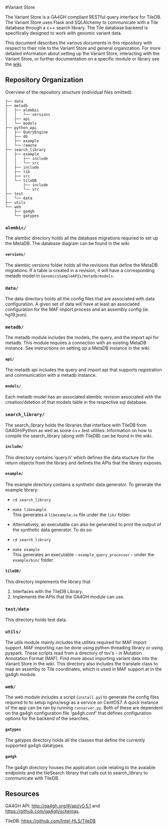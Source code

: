 #Variant Store

The Variant Store is a GA4GH compliant RESTful query interface for TileDB. The Variant Store uses Flask and SQLAlchemy to communicate with a Tile database through a c++ search library. The Tile database backend is specifically designed to work with genomic variant data. 

This document describes the various documents in this repository with respect to their role to the Variant Store and general organization. For more detailed information about setting up the Variant Store, interacting with the Variant Store, or further documentation on a specific module or library see the [wiki](https://github.com/Intel-HLS/GenomicsSampleAPIs/wiki).

## Repository Organization

Overview of the repository structure (individual files omitted):

```
├── data
├── metadb
│   ├── alembic
│   │   └── versions
│   ├── api
│   └── models
├── python_api
│   ├── QueryEngine
│   ├── db
│   ├── example
│   └── remote
├── search_library
│   ├── example
│   │   ├── include
│   │   └── src
│   ├── include
│   ├── lib
│   ├── src
│   └── tileDB
│       ├── include
│       └── src
├── test
│   └── data
├── utils
└── web
    ├── ga4gh
    └── gatypes
```

### `alembic/`
The alembic directory holds all the database migrations requried to set up the MetaDB. The database diagram can be found in the wiki.

#### `versions/`
The alembic versions folder holds all the revisions that define the MetaDB migrations. If a table is created in a revision, it will have a corresponding metadb model in `GenomicsSampleAPIs/metadb/models`.

### `data/`
The data directory holds all the config files that are associated with data configuration. A given set of data will have at least an associated configuration for the MAF import process and an assembly config (ie. hg19.json). 

### `metadb/`
The metadb module includes the models, the query, and the import api for metadb. This module requires a connection with an existing MetaDB instance. See instructions on setting up a MetaDB instance in the wiki.

#### `api/`
The metadb api includes the query and import api that supports registration and communication with a metadb instance.

#### `models/`
Each metadb model has an associated alembic revision associated with the creation/deletion of that models table in the respective sql database. 

### `search_library/`
The search_library holds the libraries that interface with TileDB from GA4GH/Python as well as some c++ test utilites. Information on how to compile the search_library (along with TileDB) can be found in the wiki.

#### `include/`
This directory contains 'query.h' which defines the data stucture for the return objects from the library and defines the APIs that the library exposes.  

#### `example/`  
The example directory contains a synthetic data generator. To generate the example library:  
  *  `cd search_library`         
  *  `make libexample`  
  This generates a `libexample.so` file under the `lib/` folder.  
  
*  Alternatively, an executable can also be generated to print the output of the synthetic data generator. To do so:  
  *  `cd search_library`  
  *  `make example`  
  This generates an executable - `example_query_processor` - under the `example/bin/` folder.  
  
#### `tileDB/`  
This directory implements the library that  
   1.  Interfaces with the TileDB Library.  
   2.  Implements the APIs that the GA4GH module can use.  

### `test/data`
This directory holds test data.

### `utils/`
The utils module mainly includes the utilites required for MAF import support. MAF importing can be done using python threading library or using pyspark. These scripts read from a directory of tsv's - in Mutation Annotation Format (MAF). Find more about importing variant data into the Variant Store in the wiki. This directory also includes the translate class to map an assemby to Tile coordinates, which is used in MAF support at in the ga4gh module.

### `web/`
The web module includes a script (`install.py`) to generate the config files required to to setup nginx/wsgi as a service on CentOS7. A quick instance of the app can be ran by running `runserver.py`. Both of these are dependent on the ga4gh configuration file 'ga4gh.conf' that defines configuration options for the backend of the searches.

#### `gatypes`
The gatypes directory holds all the classes that define the currently supported ga4gh datatypes.

#### `ga4gh`
The ga4gh directory houses the application code relating to the avaiable endpoints and the tileSearch library that calls out to search_library to communicate with TileDB.

## Resources

GA4GH API: http://ga4gh.org/#/api/v0.5.1 and https://github.com/ga4gh/schemas.

TileDB: https://github.com/Intel-HLS/TileDB
